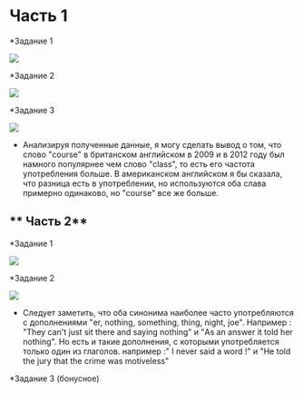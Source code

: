 #  **Часть 1**

*Задание 1 

![](https://pp.userapi.com/c844723/v844723121/21e60/YEM994YaML4.jpg)

*Задание 2 

![](https://pp.userapi.com/c844723/v844723710/279f1/9qSNEGMznHs.jpg)

*Задание 3 

![](https://pp.userapi.com/c844723/v844723710/27ac8/yVmBO4DmEB8.jpg)

+ Анализируя полученные данные, я могу сделать вывод о том, что слово "course" в британском английском в 2009 и в 2012 году был намного популярнее чем  слово "class", то есть его частота употребления больше. В американском английском я бы сказала, что разница есть в употреблении, но используются оба слава примерно одинаково, но "course" все же больше.

##  ** Часть 2**

*Задание 1 

![](https://sun9-4.userapi.com/c840728/v840728522/6e179/3gF5GiuIYWA.jpg)

*Задание 2 

![](https://sun9-7.userapi.com/c840728/v840728522/6e187/MRuo7duVbSo.jpg)

+ Следует заметить, что оба синонима наиболее часто употребляются с дополнениями "er, nothing, something, thing, night, joe". Например : "They can't just sit there and saying nothing" и "As an answer it told her nothing". Но есть и такие дополнения, с которыми употребляется только один из глаголов. например :" I never said a word !" и "He told the jury that the crime was motiveless"

*Задание 3 (бонусное)

